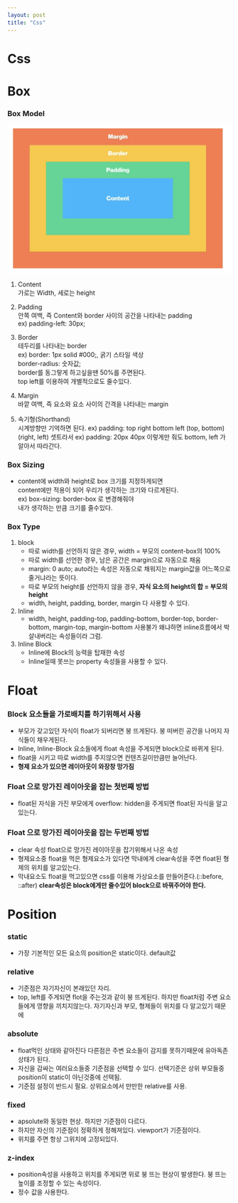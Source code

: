 ```yaml
---
layout: post
title: "Css"
---
```


Css
==========

# Box

 ### Box Model
![boxmodel](../assets/image/boxmodel.png)
  
1. Content  
가로는 Width, 세로는 height

2. Padding  
안쪽 여백, 즉 Content와 border 사이의 공간을 나타내는 padding  
ex) padding-left: 30px;

3. Border  
테두리를 나타내는 border  
ex) border: 1px solid #000;, 굵기 스타일 색상  
border-radius: 숫자값;  
border를 동그랗게 하고싶을땐 50%를 주면된다.  
top left를 이용하여 개별적으로도 줄수있다.

4. Margin  
바깥 여백, 즉 요소와 요소 사이의 간격을 나타내는 margin  

5. 속기형(Shorthand)  
시계방향만 기억하면 된다.
ex) padding: top right bottom left
(top, bottom) (right, left) 셋트라서 
    ex) padding: 20px 40px 이렇게만 줘도 bottom, left 가 알아서 따라간다.

 ### Box Sizing  
- content에 width와 height로 box 크기를 지정하게되면  
content에만 적용이 되어 우리가 생각하는 크기와 다르게된다.  
ex) box-sizing: border-box 로 변경해줘야  
내가 생각하는 만큼 크기를 줄수있다.  

 ### Box Type
 1. block    
    - 따로 width를 선언하지 않은 경우, width = 부모의 content-box의 100%  
    - 따로 width를 선언한 경우, 남은 공간은 margin으로 자동으로 채움  
    - margin: 0 auto; auto라는 속성은 자동으로 채워지는 margin값을 어느쪽으로 줄거냐라는 뜻이다.  
    - 따로 부모의 height를 선언하지 않을 경우, __자식 요소의 height의 합 = 부모의 height__  
    - width, height, padding, border, margin 다 사용할 수 있다.
2. Inline
    - width, height, padding-top, padding-bottom, border-top, border-bottom, margin-top, margin-bottom 사용불가 왜냐하면 inline흐름에서 박살내버리는 속성들이라 그럼.
3. Inline Block
   - Inline에 Block의 능력을 탑재한 속성
   - Inline일때 못쓰는 property 속성들을 사용할 수 있다.

# Float
### Block 요소들을 가로배치를 하기위해서 사용
- 부모가 갖고있던 자식이 float가 되버리면 붕 뜨게된다. 붕 떠버린 공간을 나머지 자식들이 채우게된다.
- Inline, Inline-Block 요소들에게 float 속성을 주게되면 block으로 바뀌게 된다.
- float을 시키고 따로 width를 주지않으면 컨텐츠길이만큼만 늘어난다.
- __형제 요소가 있으면 레이아웃이 와장창 망가짐__
### Float 으로 망가진 레이아웃을 잡는 첫번째 방법
- float된 자식을 가진 부모에게 overflow: hidden을 주게되면 float된 자식을 알고있는다.
### Float 으로 망가진 레이아웃을 잡는 두번째 방법
- clear 속성 float으로 망가진 레이아웃을 잡기위해서 나온 속성  
-  형제요소중 float을 먹은 형제요소가 있다면 막내에게 clear속성을 주면 float된 형제의 위치를 알고있는다.
-  막내요소도 float을 먹고있으면 css를 이용해 가상요소를 만들어준다.(::before,  ::after) __clear속성은 block에게만 줄수있어 block으로 바꿔주어야 한다.__

# Position
   ### static
   - 가장 기본적인 모든 요소의 position은 static이다. default값  
   ### relative
   - 기준점은 자기자신이 본래있던 자리.  
   - top, left를 주게되면 flot을 주는것과 같이 붕 뜨게된다. 하지만 float처럼 주변  요소들에게 영향을 끼치지않는다. 자기자신과 부모, 형제들이 위치를 다 알고있기 때문에
   ### absolute
   - float먹인 상태와 같아진다 다른점은 주변 요소들이 감지를 못하기때문에 유아독존상태가 된다.
   - 자신을 감싸는 여러요소들중 기준점을 선택할 수 있다. 선택기준은 상위 부모들중 position이 static이 아닌것중에 선택됨.
   - 기준점 설정이 반드시 필요. 상위요소에서 만만한 relative를 사용.
   ### fixed
   - apsolute와 동일한 현상. 하지만 기준점이 다르다.
   - 하지만 자신의 기준점이 정확하게 정해져있다. viewport가 기준점이다.
   - 위치를 주면 항상 그위치에 고정되있다.
   ### z-index
   - position속성을 사용하고 위치를 주게되면 위로 붕 뜨는 현상이 발생한다. 붕 뜨는 높이를 조정할 수 있는 속성이다.
   - 정수 값을 사용한다.




   
